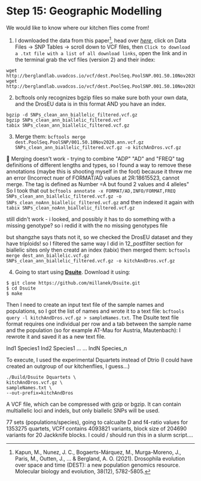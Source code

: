 # Step 15: Geographic Modelling 

We would like to know where our kitchen flies come from!

1. I downloaded the data from this paper[^1], head over *[here](https://dest.bio/)*, click on Data Files ->  SNP Tables -> scroll down to VCF files, then `Click to download a .txt file with a list of all download links`, open the link and in the terminal grab the vcf files (version 2) and their index: 

```
wget http://berglandlab.uvadcos.io/vcf/dest.PoolSeq.PoolSNP.001.50.10Nov2020.ann.vcf.gz
wget http://berglandlab.uvadcos.io/vcf/dest.PoolSeq.PoolSNP.001.50.10Nov2020.ann.vcf.gz.tbi
```

2. bcftools only recognizes bgzip files so make sure both your own data, and the DrosEU data is in this format AND you have an index.
   
```
bgzip -d SNPs_clean_ann_biallelic_filtered.vcf.gz
bgzip SNPs_clean_ann_biallelic_filtered.vcf
tabix SNPs_clean_ann_biallelic_filtered.vcf.gz
```

3. Merge them: `bcftools merge dest.PoolSeq.PoolSNP/001.50.10Nov2020.ann.vcf.gz SNPs_clean_ann_biallelic_filtered.vcf.gz -o kitchAnDros.vcf.gz`

📝 Merging doesn't work - trying to combine "ADP" "AD" and "FREQ" tag definitions of different lengths and types, so I found a way to remove these annotations (maybe this is shooting myself in the foot) because it threw me an error (Incorrect nuer of FORMAT/AD values at 2R:18615523, cannot merge. The tag is defined as Number =A but found 2 values and 4 alleles"
So I took that out `bcftools annotate -x FORMAT/AD,INFO/FORMAT,FREQ SNPs_clean_ann_biallelic_filtered.vcf.gz -o SNPs_clean_noAnn_biallelic_filtered.vcf.gz`
and then indexed it again with `tabix SNPs_clean_noAnn_biallelic_filtered.vcf.gz`

still didn't work - i looked, and possibly it has to do something with a missing genotype? so i redid it with the no missing genotypes file

but shangzhe says thats not it, so we checked the DrosEU dataset and they have triploids! so I filtered the same way I did in 12_postfilter section for biallelic sites only then creatd an index (tabix) then merged them: `bcftools merge dest_ann_biallelic.vcf.gz SNPs_clean_ann_biallelic_filtered.vcf.gz -o kitchAndDros.vcf.gz`

4. Going to start using **[Dsuite](https://github.com/millanek/Dsuite)**. Download it using:

```
$ git clone https://github.com/millanek/Dsuite.git
$ cd Dsuite
$ make
```

Then I need to create an input text file of the sample names and populations, so I got the list of names and wrote it to a text file: `bcftools query -l kitchAndDros.vcf.gz > sampleNames.txt`. The Dsuite text file format requires one individual per row and a tab between the sample name and the population (so for example AT-Mau for Austria, Mautenbach): I rewrote it and saved it as a new text file.

Ind1    Species1
Ind2    Species1
...     ...
IndN    Species_n

To execute, I used the experimental Dquartets instead of Dtrio (I could have created an outgroup of our kitchenflies, I guess...)

```
./Build/Dsuite Dquartets \
kitchAndDros.vcf.gz \
sampleNames.txt \
--out-prefix=kitchAndDros
```


A VCF file, which can be compressed with gzip or bgzip. It can contain multiallelic loci and indels, but only biallelic SNPs will be used.



77 sets (populations/species), going to calcualte D and f4-ratio values for 1353275 quartets, VCFf contains 4093821 variants, block size of 204690 variants for 20 Jackknife blocks. I could / should run this in a slurm script.... 


[^1]: Kapun, M., Nunez, J. C., Bogaerts-Márquez, M., Murga-Moreno, J., Paris, M., Outten, J., ... & Bergland, A. O. (2021). Drosophila evolution over space and time (DEST): a new population genomics resource. Molecular biology and evolution, 38(12), 5782-5805.
